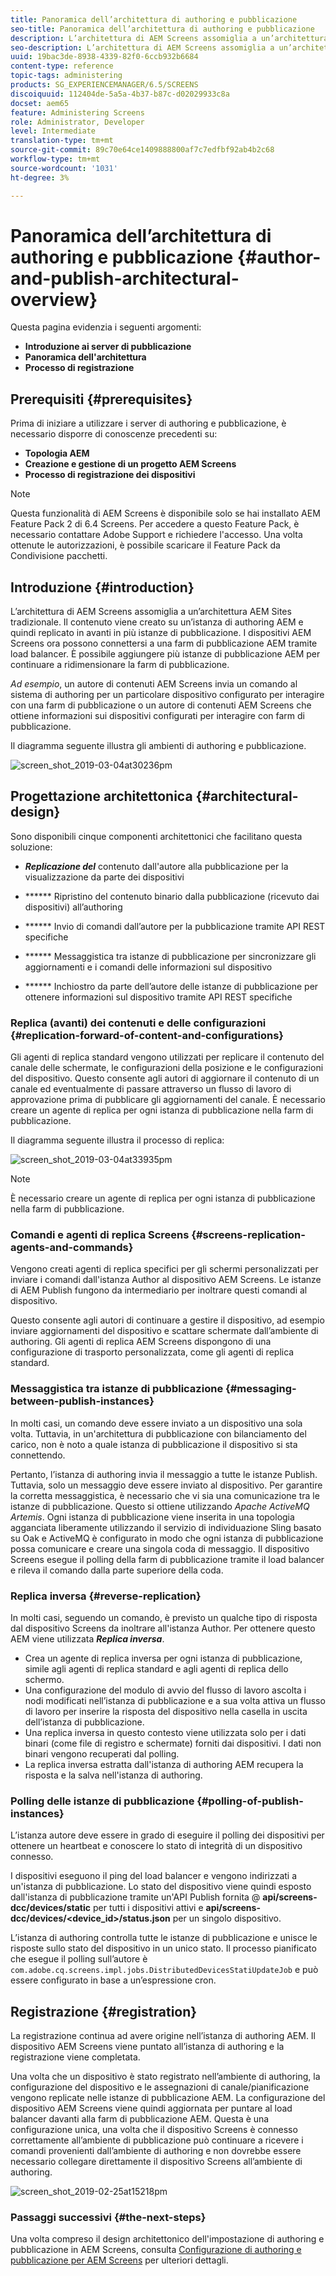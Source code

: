 ```yaml
---
title: Panoramica dell’architettura di authoring e pubblicazione
seo-title: Panoramica dell’architettura di authoring e pubblicazione
description: L’architettura di AEM Screens assomiglia a un’architettura AEM Sites tradizionale. Il contenuto viene creato su un’istanza di authoring AEM e quindi replicato in avanti in più istanze di pubblicazione. Segui questa pagina per ulteriori informazioni sull’authoring e la pubblicazione di una panoramica dell’architettura.
seo-description: L’architettura di AEM Screens assomiglia a un’architettura AEM Sites tradizionale. Il contenuto viene creato su un’istanza di authoring AEM e quindi replicato in avanti in più istanze di pubblicazione. Segui questa pagina per ulteriori informazioni sull’authoring e la pubblicazione di una panoramica dell’architettura.
uuid: 19bac3de-8938-4339-82f0-6ccb932b6684
content-type: reference
topic-tags: administering
products: SG_EXPERIENCEMANAGER/6.5/SCREENS
discoiquuid: 112404de-5a5a-4b37-b87c-d02029933c8a
docset: aem65
feature: Administering Screens
role: Administrator, Developer
level: Intermediate
translation-type: tm+mt
source-git-commit: 89c70e64ce1409888800af7c7edfbf92ab4b2c68
workflow-type: tm+mt
source-wordcount: '1031'
ht-degree: 3%

---
```



# Panoramica dell’architettura di authoring e pubblicazione {#author-and-publish-architectural-overview}

Questa pagina evidenzia i seguenti argomenti:

* **Introduzione ai server di pubblicazione**
* **Panoramica dell&#39;architettura**
* **Processo di registrazione**

## Prerequisiti {#prerequisites}

Prima di iniziare a utilizzare i server di authoring e pubblicazione, è necessario disporre di conoscenze precedenti su:

* **Topologia AEM**
* **Creazione e gestione di un progetto AEM Screens**
* **Processo di registrazione dei dispositivi**

>[!NOTE]
>
>Questa funzionalità di AEM Screens è disponibile solo se hai installato AEM Feature Pack 2 di 6.4 Screens. Per accedere a questo Feature Pack, è necessario contattare Adobe Support e richiedere l&#39;accesso. Una volta ottenute le autorizzazioni, è possibile scaricare il Feature Pack da Condivisione pacchetti.

## Introduzione {#introduction}

L’architettura di AEM Screens assomiglia a un’architettura AEM Sites tradizionale. Il contenuto viene creato su un’istanza di authoring AEM e quindi replicato in avanti in più istanze di pubblicazione. I dispositivi AEM Screens ora possono connettersi a una farm di pubblicazione AEM tramite load balancer. È possibile aggiungere più istanze di pubblicazione AEM per continuare a ridimensionare la farm di pubblicazione.

*Ad esempio*, un autore di contenuti AEM Screens invia un comando al sistema di authoring per un particolare dispositivo configurato per interagire con una farm di pubblicazione o un autore di contenuti AEM Screens che ottiene informazioni sui dispositivi configurati per interagire con farm di pubblicazione.

Il diagramma seguente illustra gli ambienti di authoring e pubblicazione.

![screen_shot_2019-03-04at30236pm](assets/screen_shot_2019-03-04at30236pm.png)

## Progettazione architettonica {#architectural-design}

Sono disponibili cinque componenti architettonici che facilitano questa soluzione:

* ***Replicazione del*** contenuto dall&#39;autore alla pubblicazione per la visualizzazione da parte dei dispositivi

* ****** Ripristino del contenuto binario dalla pubblicazione (ricevuto dai dispositivi) all’authoring
* ****** Invio di comandi dall’autore per la pubblicazione tramite API REST specifiche
* ****** Messaggistica tra istanze di pubblicazione per sincronizzare gli aggiornamenti e i comandi delle informazioni sul dispositivo
* ****** Inchiostro da parte dell’autore delle istanze di pubblicazione per ottenere informazioni sul dispositivo tramite API REST specifiche

### Replica (avanti) dei contenuti e delle configurazioni {#replication-forward-of-content-and-configurations}

Gli agenti di replica standard vengono utilizzati per replicare il contenuto del canale delle schermate, le configurazioni della posizione e le configurazioni del dispositivo. Questo consente agli autori di aggiornare il contenuto di un canale ed eventualmente di passare attraverso un flusso di lavoro di approvazione prima di pubblicare gli aggiornamenti del canale. È necessario creare un agente di replica per ogni istanza di pubblicazione nella farm di pubblicazione.

Il diagramma seguente illustra il processo di replica:

![screen_shot_2019-03-04at33935pm](assets/screen_shot_2019-03-04at33935pm.png)

>[!NOTE]
>
>È necessario creare un agente di replica per ogni istanza di pubblicazione nella farm di pubblicazione.

### Comandi e agenti di replica Screens {#screens-replication-agents-and-commands}

Vengono creati agenti di replica specifici per gli schermi personalizzati per inviare i comandi dall&#39;istanza Author al dispositivo AEM Screens. Le istanze di AEM Publish fungono da intermediario per inoltrare questi comandi al dispositivo.

Questo consente agli autori di continuare a gestire il dispositivo, ad esempio inviare aggiornamenti del dispositivo e scattare schermate dall’ambiente di authoring. Gli agenti di replica AEM Screens dispongono di una configurazione di trasporto personalizzata, come gli agenti di replica standard.

### Messaggistica tra istanze di pubblicazione {#messaging-between-publish-instances}

In molti casi, un comando deve essere inviato a un dispositivo una sola volta. Tuttavia, in un&#39;architettura di pubblicazione con bilanciamento del carico, non è noto a quale istanza di pubblicazione il dispositivo si sta connettendo.

Pertanto, l’istanza di authoring invia il messaggio a tutte le istanze Publish. Tuttavia, solo un messaggio deve essere inviato al dispositivo. Per garantire la corretta messaggistica, è necessario che vi sia una comunicazione tra le istanze di pubblicazione. Questo si ottiene utilizzando *Apache ActiveMQ Artemis*. Ogni istanza di pubblicazione viene inserita in una topologia agganciata liberamente utilizzando il servizio di individuazione Sling basato su Oak e ActiveMQ è configurato in modo che ogni istanza di pubblicazione possa comunicare e creare una singola coda di messaggio. Il dispositivo Screens esegue il polling della farm di pubblicazione tramite il load balancer e rileva il comando dalla parte superiore della coda.

### Replica inversa {#reverse-replication}

In molti casi, seguendo un comando, è previsto un qualche tipo di risposta dal dispositivo Screens da inoltrare all&#39;istanza Author. Per ottenere questo AEM viene utilizzata ***Replica inversa***.

* Crea un agente di replica inversa per ogni istanza di pubblicazione, simile agli agenti di replica standard e agli agenti di replica dello schermo.
* Una configurazione del modulo di avvio del flusso di lavoro ascolta i nodi modificati nell’istanza di pubblicazione e a sua volta attiva un flusso di lavoro per inserire la risposta del dispositivo nella casella in uscita dell’istanza di pubblicazione.
* Una replica inversa in questo contesto viene utilizzata solo per i dati binari (come file di registro e schermate) forniti dai dispositivi. I dati non binari vengono recuperati dal polling.
* La replica inversa estratta dall&#39;istanza di authoring AEM recupera la risposta e la salva nell&#39;istanza di authoring.

### Polling delle istanze di pubblicazione {#polling-of-publish-instances}

L’istanza autore deve essere in grado di eseguire il polling dei dispositivi per ottenere un heartbeat e conoscere lo stato di integrità di un dispositivo connesso.

I dispositivi eseguono il ping del load balancer e vengono indirizzati a un&#39;istanza di pubblicazione. Lo stato del dispositivo viene quindi esposto dall&#39;istanza di pubblicazione tramite un&#39;API Publish fornita @ **api/screens-dcc/devices/static** per tutti i dispositivi attivi e **api/screens-dcc/devices/&lt;device_id>/status.json** per un singolo dispositivo.

L’istanza di authoring controlla tutte le istanze di pubblicazione e unisce le risposte sullo stato del dispositivo in un unico stato. Il processo pianificato che esegue il polling sull’autore è `com.adobe.cq.screens.impl.jobs.DistributedDevicesStatiUpdateJob` e può essere configurato in base a un’espressione cron.

## Registrazione {#registration}

La registrazione continua ad avere origine nell’istanza di authoring AEM. Il dispositivo AEM Screens viene puntato all’istanza di authoring e la registrazione viene completata.

Una volta che un dispositivo è stato registrato nell’ambiente di authoring, la configurazione del dispositivo e le assegnazioni di canale/pianificazione vengono replicate nelle istanze di pubblicazione AEM. La configurazione del dispositivo AEM Screens viene quindi aggiornata per puntare al load balancer davanti alla farm di pubblicazione AEM. Questa è una configurazione unica, una volta che il dispositivo Screens è connesso correttamente all’ambiente di pubblicazione può continuare a ricevere i comandi provenienti dall’ambiente di authoring e non dovrebbe essere necessario collegare direttamente il dispositivo Screens all’ambiente di authoring.

![screen_shot_2019-02-25at15218pm](assets/screen_shot_2019-02-25at15218pm.png)

### Passaggi successivi {#the-next-steps}

Una volta compreso il design architettonico dell&#39;impostazione di authoring e pubblicazione in AEM Screens, consulta [Configurazione di authoring e pubblicazione per AEM Screens](author-and-publish.md) per ulteriori dettagli.
